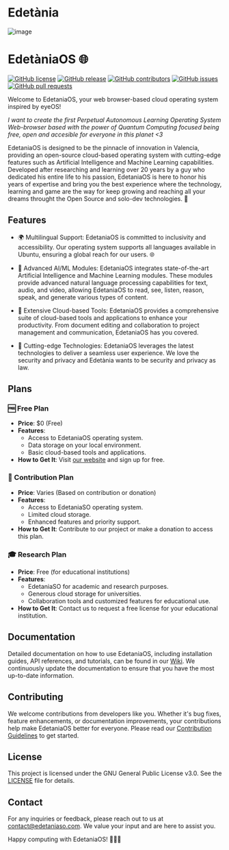 # Edetània
![image](https://github.com/Edetania/.github/assets/132854638/b83a77bc-bff2-4fde-929e-9761d0a62c6d)

# EdetàniaOS 🌐

[![GitHub license](https://img.shields.io/badge/license-GPLv3-blue.svg)](LICENSE)
[![GitHub release](https://img.shields.io/github/release/Edetania/EdetaniaOS.svg)](https://github.com/Edetania/EdetaniaOS/releases)
[![GitHub contributors](https://img.shields.io/github/contributors/Edetania/EdetaniaOS.svg)](https://github.com/Edetania/EdetaniaOS/graphs/contributors)
[![GitHub issues](https://img.shields.io/github/issues/Edetania/EdetaniaOS.svg)](https://github.com/Edetania/EdetaniaOS/issues)
[![GitHub pull requests](https://img.shields.io/github/issues-pr/Edetania/EdetaniaOS.svg)](https://github.com/Edetania/EdetaniaOS/pulls)

Welcome to EdetaniaOS, your web browser-based cloud operating system inspired by eyeOS! 

*I want to create the first Perpetual Autonomous Learning Operating System Web-browser based with the power of Quantum Computing focused being free, open and accesible for everyone in this planet <3*

EdetaniaOS is designed to be the pinnacle of innovation in Valencia, providing an open-source cloud-based operating system with cutting-edge features such as Artificial Intelligence and Machine Learning capabilities. Developed after researching and learning over 20 years by a guy who dedicated his entire life to his passion, EdetaniaOS is here to honor his years of expertise and bring you the best experience where the technology, learning and game are the way for keep growing and reaching all your dreams throught the Open Source and solo-dev technologies. 🚀

## Features

- 🌍 Multilingual Support: EdetaniaOS is committed to inclusivity and accessibility. Our operating system supports all languages available in Ubuntu, ensuring a global reach for our users. 🌐

- 🧠 Advanced AI/ML Modules: EdetaniaOS integrates state-of-the-art Artificial Intelligence and Machine Learning modules. These modules provide advanced natural language processing capabilities for text, audio, and video, allowing EdetaniaOS to read, see, listen, reason, speak, and generate various types of content.

- 💼 Extensive Cloud-based Tools: EdetaniaOS provides a comprehensive suite of cloud-based tools and applications to enhance your productivity. From document editing and collaboration to project management and communication, EdetaniaOS has you covered.

- 🚀 Cutting-edge Technologies: EdetaniaOS leverages the latest technologies to deliver a seamless user experience. We love the security and privacy and Edetània wants to be security and privacy as law.

## Plans

### 🆓 Free Plan
- **Price**: $0 (Free)
- **Features**:
  - Access to EdetaniaOS operating system.
  - Data storage on your local environment.
  - Basic cloud-based tools and applications.
- **How to Get It**: Visit [our website](https://x.com/EDETANIAdev/) and sign up for free.

### 💼 Contribution Plan
- **Price**: Varies (Based on contribution or donation)
- **Features**:
  - Access to EdetaniaSO operating system.
  - Limited cloud storage.
  - Enhanced features and priority support.
- **How to Get It**: Contribute to our project or make a donation to access this plan.

### 🎓 Research Plan
- **Price**: Free (for educational institutions)
- **Features**:
  - EdetaniaSO for academic and research purposes.
  - Generous cloud storage for universities.
  - Collaboration tools and customized features for educational use.
- **How to Get It**: Contact us to request a free license for your educational institution.

## Documentation

Detailed documentation on how to use EdetaniaOS, including installation guides, API references, and tutorials, can be found in our [Wiki](https://github.com/Edetania/wiki/). We continuously update the documentation to ensure that you have the most up-to-date information.

## Contributing

We welcome contributions from developers like you. Whether it's bug fixes, feature enhancements, or documentation improvements, your contributions help make EdetaniaOS better for everyone. Please read our [Contribution Guidelines](CONTRIBUTING.md) to get started.

## License

This project is licensed under the GNU General Public License v3.0. See the [LICENSE](LICENSE) file for details.

## Contact

For any inquiries or feedback, please reach out to us at [contact@edetaniaso.com](mailto:vicente@asimov.dev). We value your input and are here to assist you.

Happy computing with EdetaniaOS! 🚀🌐🧠
